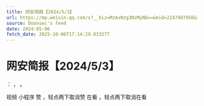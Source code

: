 ```yaml
---
title: 网安简报【2024/5/3】
url: https://mp.weixin.qq.com/s?__biz=MzAxNzg3NzMyNQ==&mid=2247487956&idx=2&sn=48b740bbe71650ee39155cf45721ad4b
source: Doonsec's feed
date: 2024-05-06
fetch_date: 2025-10-06T17:14:29.033277
---
```


# 网安简报【2024/5/3】

：
，
。

视频
小程序
赞
，轻点两下取消赞
在看
，轻点两下取消在看